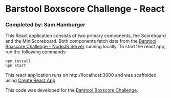 # Barstool Boxscore Challenge - React
### Completed by: Sam Hamburger
This React application consists of two primary components, the Scoreboard and the MiniScoreboard. Both components fetch data from the [Barstool Boxscore Challenge - NodeJS Server](https://github.com/sh786/bs_score_api) running locally. To start the react app, run the following commands:
```
npm install
npm start
```

This react application runs on http://localhost:3000 and was scaffolded using [Create React App](https://github.com/facebook/create-react-app).

This code was developed for the [Barstool Boxscore Challenge](https://github.com/BarstoolSports/fullstack-challenge).
